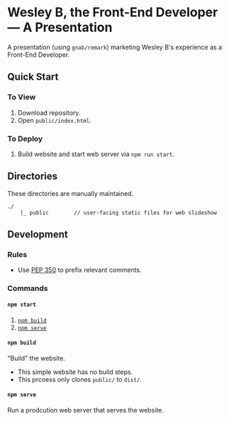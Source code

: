 # Wesley B, the Front-End Developer — A Presentation

A presentation (using `gnab/remark`) marketing Wesley B's experience as a Front-End Developer.

## Quick Start

### To View

1. Download repository.
2. Open `public/index.html`.

### To Deploy

1. Build website and start web server via `npm run start`.

## Directories

These directories are manually maintained.

    ./
        |_ public        // user-facing static files for web slideshow

## Development

### Rules

- Use [PEP 350](https://www.python.org/dev/peps/pep-0350/) to prefix relevant comments.

### Commands

#### `npm start`

1. [`npm build`](#npm-build)
1. [`npm serve`](#npm-serve)

#### `npm build`

"Build" the website.

- This simple website has no build steps.
- This prcoess only clones `public/` to `dist/`.

#### `npm serve`

Run a prodcution web server that serves the website.

[nodejs]: https://nodejs.org/ "Node.js"
